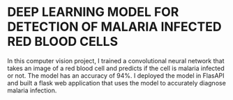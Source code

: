 # DEEP LEARNING MODEL FOR DETECTION OF MALARIA INFECTED RED BLOOD CELLS
In this computer vision project, I trained a convolutional neural network that takes an image of a red blood cell and predicts if the cell is malaria infected or not. The model has an accuracy of 94%. I deployed the model in FlasAPI and built a flask web application that uses the model to accurately diagnose malaria infection.
